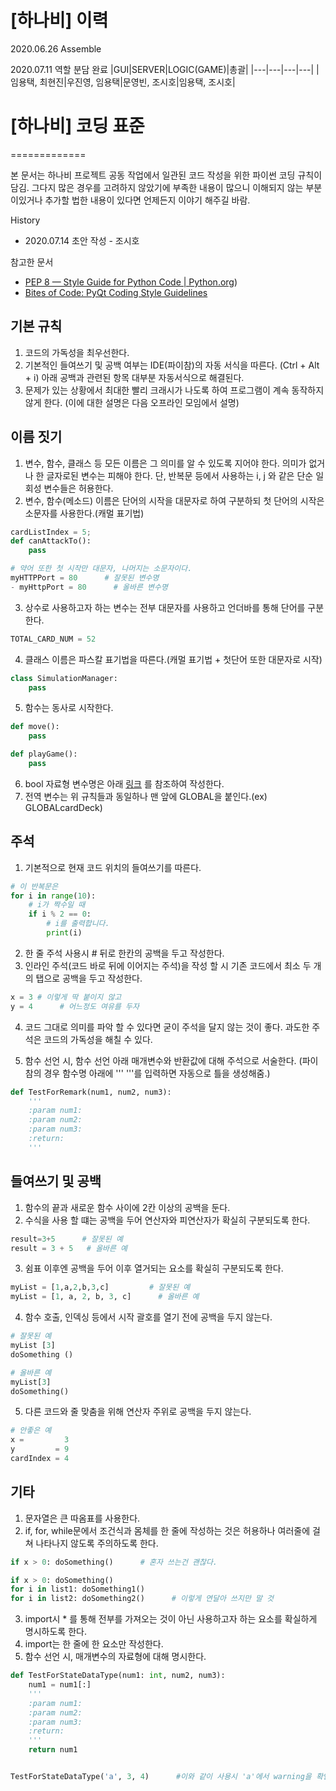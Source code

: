 # [하나비] 이력

2020.06.26 Assemble

2020.07.11 역할 분담 완료 
|GUI|SERVER|LOGIC(GAME)|총괄|
|---|---|---|---|
|임용택, 최현진|우진영, 임용택|문영빈, 조시호|임용택, 조시호|


# [하나비] 코딩 표준
=============

본 문서는 하나비 프로젝트 공동 작업에서 일관된 코드 작성을 위한 파이썬 코딩 규칙이 담김. 그다지 많은 경우를 고려하지 않았기에 부족한 내용이 많으니 이해되지 않는 부분이있거나 추가할 법한 내용이 있다면 언제든지 이야기 해주길 바람.   

History 
* 2020.07.14 초안 작성 - 조시호

참고한 문서
* [PEP 8 — Style Guide for Python Code | Python.org](https://www.python.org/dev/peps/pep-0008/))
* [Bites of Code: PyQt Coding Style Guidelines](http://bitesofcode.blogspot.com/2011/10/pyqt-coding-style-guidelines.html)


## 기본 규칙
1. 코드의 가독성을 최우선한다.
2. 기본적인 들여쓰기 및 공백 여부는 IDE(파이참)의 자동 서식을 따른다. (Ctrl + Alt + i) 아래 공백과 관련된 항목 대부분 자동서식으로 해결된다.
3. 문제가 있는 상황에서 최대한 빨리 크래시가 나도록 하여 프로그램이 계속 동작하지 않게 한다. (이에 대한 설명은 다음 오프라인 모임에서 설명)


## 이름 짓기
1. 변수, 함수, 클래스 등 모든 이름은 그 의미를 알 수 있도록 지어야 한다. 의미가 없거나 한 글자로된 변수는 피해야 한다. 단, 반복문 등에서 사용하는 i, j 와 같은 단순 일회성 변수들은 허용한다.
2. 변수, 함수(메소드) 이름은 단어의 시작을 대문자로 하여 구분하되 첫 단어의 시작은 소문자를 사용한다.(캐멀 표기법)
``` python
cardListIndex = 5;
def canAttackTo():
    pass

# 약어 또한 첫 시작만 대문자, 나머지는 소문자이다.
myHTTPPort = 80      # 잘못된 변수명
- myHttpPort = 80      # 올바른 변수명
```
3. 상수로 사용하고자 하는 변수는 전부 대문자를 사용하고 언더바를 통해 단어를 구분한다.
``` python
TOTAL_CARD_NUM = 52
```
4. 클래스 이름은 파스칼 표기법을 따른다.(캐멀 표기법 + 첫단어 또한 대문자로 시작)
``` python
class SimulationManager:
    pass
```
5. 함수는 동사로 시작한다.
``` python
def move():
    pass

def playGame():
    pass
```
6. bool 자료형 변수명은 아래  [링크](https://soojin.ro/blog/naming-boolean-variables) 를 참조하여 작성한다.
7. 전역 변수는 위 규칙들과 동일하나 맨 앞에 GLOBAL을 붙인다.(ex) GLOBALcardDeck)


## 주석
1. 기본적으로 현재 코드 위치의 들여쓰기를 따른다.
``` python
# 이 반복문은
for i in range(10):
    # i가 짝수일 때
    if i % 2 == 0:
        # i를 출력합니다.
        print(i)
```
2. 한 줄 주석 사용시 # 뒤로 한칸의 공백을 두고 작성한다.
3. 인라인 주석(코드 바로 뒤에 이어지는 주석)을 작성 할 시 기존 코드에서 최소 두 개의 탭으로 공백을 두고 작성한다.
``` python
x = 3 # 이렇게 딱 붙이지 않고
y = 4      # 어느정도 여유를 두자
```
4. 코드 그대로 의미를 파악 할 수 있다면 굳이 주석을 달지 않는 것이 좋다. 과도한 주석은 코드의 가독성을 해칠 수 있다.

5. 함수 선언 시, 함수 선언 아래 매개변수와 반환값에 대해 주석으로 서술한다. (파이참의 경우 함수명 아래에 ''' '''를 입력하면 자동으로 틀을 생성해줌.)

``` python
def TestForRemark(num1, num2, num3):
    '''
    :param num1:
    :param num2:
    :param num3:
    :return:
    '''
```

## 들여쓰기 및 공백
1. 함수의 끝과 새로운 함수 사이에 2칸 이상의 공백을 둔다.
2. 수식을 사용 할 떄는 공백을 두어 연산자와 피연산자가 확실히 구분되도록 한다.
``` python
result=3+5      # 잘못된 예
result = 3 + 5   # 올바른 예
```
3. 쉼표 이후엔 공백을 두어 이후 열거되는 요소를 확실히 구분되도록 한다.
``` python
myList = [1,a,2,b,3,c]         # 잘못된 예
myList = [1, a, 2, b, 3, c]      # 올바른 예
```
4. 함수 호출, 인덱싱 등에서 시작 괄호를 열기 전에 공백을 두지 않는다.
``` python
# 잘못된 예
myList [3]
doSomething ()

# 올바른 예
myList[3]
doSomething()
```
5. 다른 코드와 줄 맞춤을 위해 연산자 주위로 공백을 두지 않는다.
``` python
# 안좋은 예
x =         3
y         = 9
cardIndex = 4
```


## 기타
1. 문자열은 큰 따옴표를 사용한다.
2. if, for, while문에서 조건식과 몸체를 한 줄에 작성하는 것은 허용하나 여러줄에 걸쳐 나타나지 않도록 주의하도록 한다.
``` python
if x > 0: doSomething()      # 혼자 쓰는건 괜찮다.

if x > 0: doSomething()
for i in list1: doSomething1()
for i in list2: doSomething2()      # 이렇게 연달아 쓰지만 말 것
```
3. import시 * 를 통해 전부를 가져오는 것이 아닌 사용하고자 하는 요소를 확실하게 명시하도록 한다.
4. import는 한 줄에 한 요소만 작성한다.
5. 함수 선언 시, 매개변수의 자료형에 대해 명시한다.

``` python
def TestForStateDataType(num1: int, num2, num3):
    num1 = num1[:]
    '''
    :param num1:
    :param num2:
    :param num3:
    :return:
    '''
    return num1


TestForStateDataType('a', 3, 4)      #이와 같이 사용시 'a'에서 warning을 확인할 수 있다.
```
